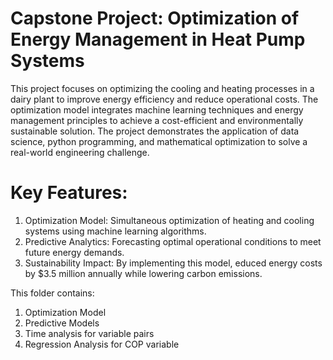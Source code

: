 # Capstone Project: Optimization of Energy Management in Heat Pump Systems
This project focuses on optimizing the cooling and heating processes in a dairy plant to improve energy efficiency and reduce operational costs. The optimization model integrates machine learning techniques and energy management principles to achieve a cost-efficient and environmentally sustainable solution. The project demonstrates the application of data science, python programming, and mathematical optimization to solve a real-world engineering challenge. 

# Key Features:
  1. Optimization Model: Simultaneous optimization of heating and cooling systems using machine learning algorithms.
  2. Predictive Analytics: Forecasting optimal operational conditions to meet future energy demands.
  3. Sustainability Impact: By implementing this model, educed energy costs by $3.5 million annually while lowering carbon emissions.

This folder contains:
  1. Optimization Model
  2. Predictive Models
  3. Time analysis for variable pairs
  4. Regression Analysis for COP variable

